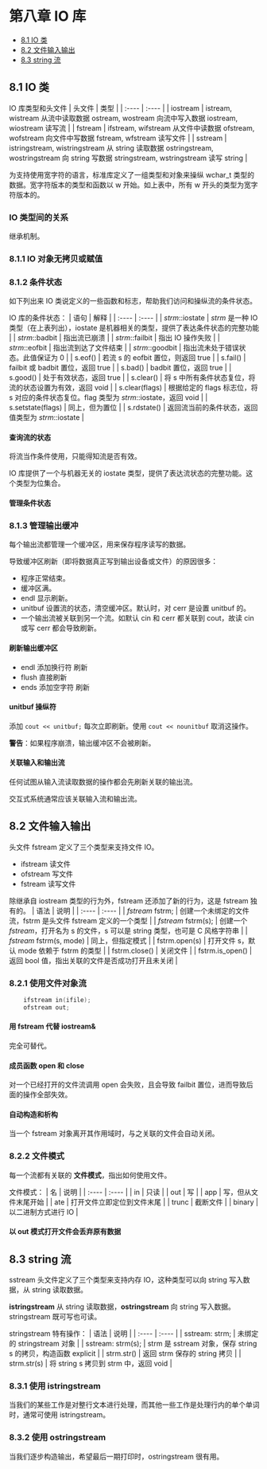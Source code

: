 # 第八章 IO 库

+ [8.1 IO 类](#8.1-IO-类)
+ [8.2 文件输入输出](#8.2-文件输入输出)
+ [8.3 string 流](#8.3-string-流)

## 8.1 IO 类

IO 库类型和头文件
| 头文件 | 类型 |
| :---- | :---- |
| iostream | istream, wistream 从流中读取数据 ostream, wostream 向流中写入数据 iostream, wiostream 读写流 |
| fstream | ifstream, wifstream 从文件中读数据 ofstream, wofstream 向文件中写数据 fstream, wfstream 读写文件 |
| sstream | istringstream, wistringstream 从 string 读取数据 ostringstream, wostringstream 向 string 写数据 stringstream, wstringstream 读写 string |

为支持使用宽字符的语言，标准库定义了一组类型和对象来操纵 wchar_t 类型的数据。宽字符版本的类型和函数以 w 开始。如上表中，所有 w 开头的类型为宽字符版本的。

### IO 类型间的关系

继承机制。

### 8.1.1 IO 对象无拷贝或赋值

### 8.1.2 条件状态

如下列出来 IO 类说定义的一些函数和标志，帮助我们访问和操纵流的条件状态。

IO 库的条件状态：
| 语句 | 解释 |
| :---- | :---- |
| *strm*::iostate | *strm* 是一种 IO 类型（在上表列出），iostate 是机器相关的类型，提供了表达条件状态的完整功能 |
| *strm*::badbit | 指出流已崩溃 |
| *strm*::failbit | 指出 IO 操作失败 |
| *strm*::eofbit | 指出流到达了文件结束 |
| *strm*::goodbit | 指出流未处于错误状态。此值保证为 0 |
| s.eof() | 若流 s 的 eofbit 置位，则返回 true |
| s.fail() | failbit 或 badbit 置位，返回 true |
| s.bad() | badbit 置位，返回 true |
| s.good() | 处于有效状态，返回 true |
| s.clear() | 将 s 中所有条件状态复位，将流的状态设置为有效，返回 void |
| s.clear(flags) | 根据给定的 flags 标志位，将 s 对应的条件状态复位。flag 类型为 *strm*::iostate，返回 void |
| s.setstate(flags) | 同上，但为置位 |
| s.rdstate() | 返回流当前的条件状态，返回值类型为 *strm*::iostate |

#### 查询流的状态

将流当作条件使用，只能得知流是否有效。

IO 库提供了一个与机器无关的 iostate 类型，提供了表达流状态的完整功能。这个类型为位集合。

#### 管理条件状态

### 8.1.3 管理输出缓冲

每个输出流都管理一个缓冲区，用来保存程序读写的数据。

导致缓冲区刷新（即将数据真正写到输出设备或文件）的原因很多：

+ 程序正常结束。
+ 缓冲区满。
+ endl 显示刷新。
+ unitbuf 设置流的状态，清空缓冲区。默认时，对 cerr 是设置 unitbuf 的。
+ 一个输出流被关联到另一个流。如默认 cin 和 cerr 都关联到 cout，故读 cin 或写 cerr 都会导致刷新。

#### 刷新输出缓冲区

+ endl 添加换行符 刷新
+ flush 直接刷新
+ ends 添加空字符 刷新

#### unitbuf 操纵符

添加 `cout << unitbuf;` 每次立即刷新。使用 `cout << nounitbuf` 取消这操作。

**警告**：如果程序崩溃，输出缓冲区不会被刷新。

#### 关联输入和输出流

任何试图从输入流读取数据的操作都会先刷新关联的输出流。

交互式系统通常应该关联输入流和输出流。

## 8.2 文件输入输出

头文件 fstream 定义了三个类型来支持文件 IO。

+ ifstream 读文件
+ ofstream 写文件
+ fstream 读写文件

除继承自 iostream 类型的行为外，fstream 还添加了新的行为，这是 fstream 独有的。
| 语法 | 说明 |
| :---- | :---- |
| *fstream* fstrm; | 创建一个未绑定的文件流，fstrm 是头文件 fstream 定义的一个类型 |
| *fstream* fstrm(s); | 创建一个 *fstream*，打开名为 s 的文件，s 可以是 string 类型，也可是 C 风格字符串 |
| *fstream* fstrm(s, mode) | 同上，但指定模式 |
| fstrm.open(s) | 打开文件 s，默认 mode 依赖于 fstrm 的类型 |
| fstrm.close() | 关闭文件 |
| fstrm.is_open() | 返回 bool 值，指出关联的文件是否成功打开且未关闭 |

### 8.2.1 使用文件对象流

```C++
    ifstream in(ifile);
    ofstream out;
```

#### 用 fstream 代替 iostream&

完全可替代。

#### 成员函数 open 和 close

对一个已经打开的文件流调用 open 会失败，且会导致 failbit 置位，进而导致后面的操作全部失效。

#### 自动构造和析构

当一个 fstream 对象离开其作用域时，与之关联的文件会自动关闭。

### 8.2.2 文件模式

每一个流都有关联的 **文件模式**，指出如何使用文件。

文件模式：
| 名 | 说明 |
| :---- | :---- |
| in | 只读 |
| out | 写 |
| app | 写，但从文件末尾开始 |
| ate | 打开文件立即定位到文件末尾 |
| trunc | 截断文件 |
| binary | 以二进制方式进行 IO |

#### 以 out 模式打开文件会丢弃原有数据

## 8.3 string 流

sstream 头文件定义了三个类型来支持内存 IO，这种类型可以向 string 写入数据，从 string 读取数据。

**istringstream** 从 string 读取数据，**ostringstream** 向 string 写入数据。stringstream 既可写也可读。

stringstream 特有操作：
| 语法 | 说明 |
| :---- | :---- |
| sstream: strm; | 未绑定的 stringstream 对象 |
| sstream: strm(s); | strm 是 sstream 对象，保存 string s 的拷贝，构造函数 explicit |
| strm.str() | 返回 strm 保存的 string 拷贝 |
| strm.str(s) | 将 string s 拷贝到 strm 中，返回 void |

### 8.3.1 使用 istringstream

当我们的某些工作是对整行文本进行处理，而其他一些工作是处理行内的单个单词时，通常可使用 istringstream。

### 8.3.2 使用 ostringstream

当我们逐步构造输出，希望最后一期打印时，ostringstream 很有用。
